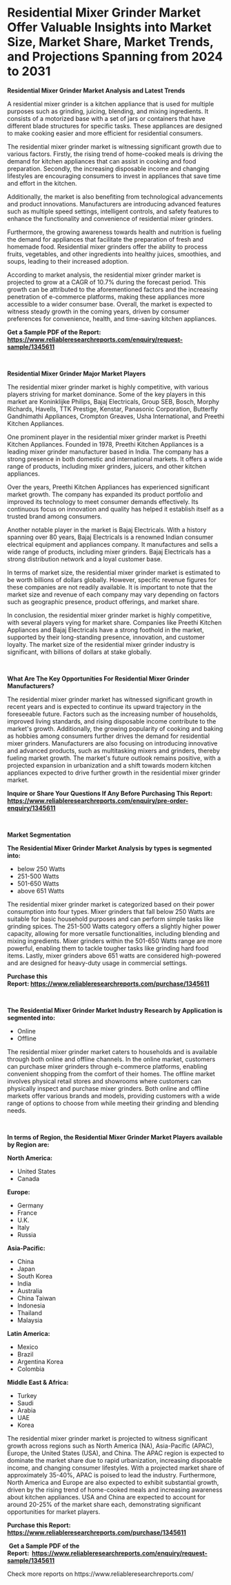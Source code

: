 <p><h1>Residential Mixer Grinder Market Offer Valuable Insights into Market Size, Market Share, Market Trends, and Projections Spanning from 2024 to 2031</h1></p><p><strong>Residential Mixer Grinder Market Analysis and Latest Trends</strong></p>
<p><p>A residential mixer grinder is a kitchen appliance that is used for multiple purposes such as grinding, juicing, blending, and mixing ingredients. It consists of a motorized base with a set of jars or containers that have different blade structures for specific tasks. These appliances are designed to make cooking easier and more efficient for residential consumers.</p><p>The residential mixer grinder market is witnessing significant growth due to various factors. Firstly, the rising trend of home-cooked meals is driving the demand for kitchen appliances that can assist in cooking and food preparation. Secondly, the increasing disposable income and changing lifestyles are encouraging consumers to invest in appliances that save time and effort in the kitchen. </p><p>Additionally, the market is also benefiting from technological advancements and product innovations. Manufacturers are introducing advanced features such as multiple speed settings, intelligent controls, and safety features to enhance the functionality and convenience of residential mixer grinders. </p><p>Furthermore, the growing awareness towards health and nutrition is fueling the demand for appliances that facilitate the preparation of fresh and homemade food. Residential mixer grinders offer the ability to process fruits, vegetables, and other ingredients into healthy juices, smoothies, and soups, leading to their increased adoption.</p><p>According to market analysis, the residential mixer grinder market is projected to grow at a CAGR of 10.7% during the forecast period. This growth can be attributed to the aforementioned factors and the increasing penetration of e-commerce platforms, making these appliances more accessible to a wider consumer base. Overall, the market is expected to witness steady growth in the coming years, driven by consumer preferences for convenience, health, and time-saving kitchen appliances.</p></p>
<p><strong>Get a Sample PDF of the Report:&nbsp; <a href="https://www.reliableresearchreports.com/enquiry/request-sample/1345611">https://www.reliableresearchreports.com/enquiry/request-sample/1345611</a></strong></p>
<p>&nbsp;</p>
<p><strong>Residential Mixer Grinder Major Market Players</strong></p>
<p><p>The residential mixer grinder market is highly competitive, with various players striving for market dominance. Some of the key players in this market are Koninklijke Philips, Bajaj Electricals, Group SEB, Bosch, Morphy Richards, Havells, TTK Prestige, Kenstar, Panasonic Corporation, Butterfly Gandhimathi Appliances, Crompton Greaves, Usha International, and Preethi Kitchen Appliances.</p><p>One prominent player in the residential mixer grinder market is Preethi Kitchen Appliances. Founded in 1978, Preethi Kitchen Appliances is a leading mixer grinder manufacturer based in India. The company has a strong presence in both domestic and international markets. It offers a wide range of products, including mixer grinders, juicers, and other kitchen appliances.</p><p>Over the years, Preethi Kitchen Appliances has experienced significant market growth. The company has expanded its product portfolio and improved its technology to meet consumer demands effectively. Its continuous focus on innovation and quality has helped it establish itself as a trusted brand among consumers.</p><p>Another notable player in the market is Bajaj Electricals. With a history spanning over 80 years, Bajaj Electricals is a renowned Indian consumer electrical equipment and appliances company. It manufactures and sells a wide range of products, including mixer grinders. Bajaj Electricals has a strong distribution network and a loyal customer base.</p><p>In terms of market size, the residential mixer grinder market is estimated to be worth billions of dollars globally. However, specific revenue figures for these companies are not readily available. It is important to note that the market size and revenue of each company may vary depending on factors such as geographic presence, product offerings, and market share.</p><p>In conclusion, the residential mixer grinder market is highly competitive, with several players vying for market share. Companies like Preethi Kitchen Appliances and Bajaj Electricals have a strong foothold in the market, supported by their long-standing presence, innovation, and customer loyalty. The market size of the residential mixer grinder industry is significant, with billions of dollars at stake globally.</p></p>
<p>&nbsp;</p>
<p><strong>What Are The Key Opportunities For Residential Mixer Grinder Manufacturers?</strong></p>
<p><p>The residential mixer grinder market has witnessed significant growth in recent years and is expected to continue its upward trajectory in the foreseeable future. Factors such as the increasing number of households, improved living standards, and rising disposable income contribute to the market's growth. Additionally, the growing popularity of cooking and baking as hobbies among consumers further drives the demand for residential mixer grinders. Manufacturers are also focusing on introducing innovative and advanced products, such as multitasking mixers and grinders, thereby fueling market growth. The market's future outlook remains positive, with a projected expansion in urbanization and a shift towards modern kitchen appliances expected to drive further growth in the residential mixer grinder market.</p></p>
<p><strong>Inquire or Share Your Questions If Any Before Purchasing This Report: <a href="https://www.reliableresearchreports.com/enquiry/pre-order-enquiry/1345611">https://www.reliableresearchreports.com/enquiry/pre-order-enquiry/1345611</a></strong></p>
<p>&nbsp;</p>
<p><strong>Market Segmentation</strong></p>
<p><strong>The Residential Mixer Grinder Market Analysis by types is segmented into:</strong></p>
<p><ul><li>below 250 Watts</li><li>251-500 Watts</li><li>501-650 Watts</li><li>above 651 Watts</li></ul></p>
<p><p>The residential mixer grinder market is categorized based on their power consumption into four types. Mixer grinders that fall below 250 Watts are suitable for basic household purposes and can perform simple tasks like grinding spices. The 251-500 Watts category offers a slightly higher power capacity, allowing for more versatile functionalities, including blending and mixing ingredients. Mixer grinders within the 501-650 Watts range are more powerful, enabling them to tackle tougher tasks like grinding hard food items. Lastly, mixer grinders above 651 watts are considered high-powered and are designed for heavy-duty usage in commercial settings.</p></p>
<p><strong>Purchase this Report:&nbsp;<a href="https://www.reliableresearchreports.com/purchase/1345611">https://www.reliableresearchreports.com/purchase/1345611</a></strong></p>
<p>&nbsp;</p>
<p><strong>The Residential Mixer Grinder Market Industry Research by Application is segmented into:</strong></p>
<p><ul><li>Online</li><li>Offline</li></ul></p>
<p><p>The residential mixer grinder market caters to households and is available through both online and offline channels. In the online market, customers can purchase mixer grinders through e-commerce platforms, enabling convenient shopping from the comfort of their homes. The offline market involves physical retail stores and showrooms where customers can physically inspect and purchase mixer grinders. Both online and offline markets offer various brands and models, providing customers with a wide range of options to choose from while meeting their grinding and blending needs.</p></p>
<p>&nbsp;</p>
<p><strong>In terms of Region, the Residential Mixer Grinder Market Players available by Region are:</strong></p>
<p>
    <p> <strong> North America: </strong>
        <ul>
            <li>United States</li>
            <li>Canada</li>
        </ul>
        </p> 
    <p> <strong> Europe: </strong>
        <ul>
            <li>Germany</li>
            <li>France</li>
            <li>U.K.</li>
            <li>Italy</li>
            <li>Russia</li>
        </ul>
        </p> 
    <p> <strong> Asia-Pacific: </strong>
        <ul>
            <li>China</li>
            <li>Japan</li>
            <li>South Korea</li>
            <li>India</li>
            <li>Australia</li>
            <li>China Taiwan</li>
            <li>Indonesia</li>
            <li>Thailand</li>
            <li>Malaysia</li>
        </ul>
        </p> 
    <p> <strong> Latin America: </strong>
        <ul>
            <li>Mexico</li>
            <li>Brazil</li>
            <li>Argentina Korea</li>
            <li>Colombia</li>
        </ul>
        </p> 
    <p> <strong> Middle East & Africa: </strong>
        <ul>
            <li>Turkey</li>
            <li>Saudi</li>
            <li>Arabia</li>
            <li>UAE</li>
            <li>Korea</li>
        </ul>
    </p>
    </p>
<p><p>The residential mixer grinder market is projected to witness significant growth across regions such as North America (NA), Asia-Pacific (APAC), Europe, the United States (USA), and China. The APAC region is expected to dominate the market share due to rapid urbanization, increasing disposable income, and changing consumer lifestyles. With a projected market share of approximately 35-40%, APAC is poised to lead the industry. Furthermore, North America and Europe are also expected to exhibit substantial growth, driven by the rising trend of home-cooked meals and increasing awareness about kitchen appliances. USA and China are expected to account for around 20-25% of the market share each, demonstrating significant opportunities for market players.</p></p>
<p><strong>Purchase this Report: <a href="https://www.reliableresearchreports.com/purchase/1345611">https://www.reliableresearchreports.com/purchase/1345611</a></strong></p>
<p>&nbsp;<strong>Get a Sample PDF of the Report:&nbsp;&nbsp;<a href="https://www.reliableresearchreports.com/enquiry/request-sample/1345611">https://www.reliableresearchreports.com/enquiry/request-sample/1345611</a></strong></p>
<p><strong></strong></p>
<p>Check more reports on https://www.reliableresearchreports.com/</p>